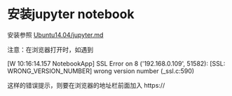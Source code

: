 # 安装jupyter notebook

安装参照 [Ubuntu14.04/jupyter.md](/Ubuntu14.04/jupyter.md "安装")

注意：在浏览器打开时，如遇到

 \[W 10:16:14.157 NotebookApp\] SSL Error on 8 \('192.168.0.109', 51582\): \[SSL: WRONG\_VERSION\_NUMBER\] wrong version number \(\_ssl.c:590\)

这样的错误提示，则要在浏览器的地址栏前面加入  https://

